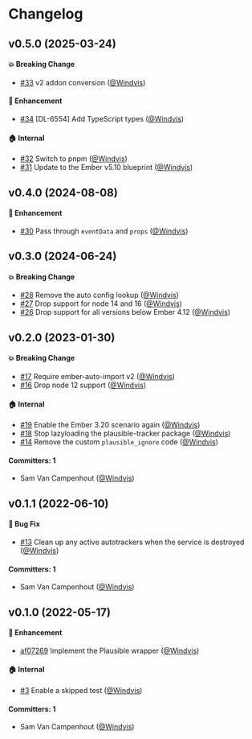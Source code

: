 # Changelog

## v0.5.0 (2025-03-24)

#### :boom: Breaking Change
* [#33](https://github.com/redpencilio/ember-plausible/pull/33) v2 addon conversion ([@Windvis](https://github.com/Windvis))

#### :rocket: Enhancement
* [#34](https://github.com/redpencilio/ember-plausible/pull/34) [DL-6554] Add TypeScript types ([@Windvis](https://github.com/Windvis))

#### :house: Internal
* [#32](https://github.com/redpencilio/ember-plausible/pull/32) Switch to pnpm ([@Windvis](https://github.com/Windvis))
* [#31](https://github.com/redpencilio/ember-plausible/pull/31) Update to the Ember v5.10 blueprint ([@Windvis](https://github.com/Windvis))


## v0.4.0 (2024-08-08)

#### :rocket: Enhancement
* [#30](https://github.com/redpencilio/ember-plausible/pull/30) Pass through `eventData` and `props` ([@Windvis](https://github.com/Windvis))


## v0.3.0 (2024-06-24)

#### :boom: Breaking Change
* [#28](https://github.com/redpencilio/ember-plausible/pull/28) Remove the auto config lookup ([@Windvis](https://github.com/Windvis))
* [#27](https://github.com/redpencilio/ember-plausible/pull/27) Drop support for node 14 and 16 ([@Windvis](https://github.com/Windvis))
* [#26](https://github.com/redpencilio/ember-plausible/pull/26) Drop support for all versions below Ember 4.12 ([@Windvis](https://github.com/Windvis))


## v0.2.0 (2023-01-30)

#### :boom: Breaking Change
* [#17](https://github.com/redpencilio/ember-plausible/pull/17) Require ember-auto-import v2 ([@Windvis](https://github.com/Windvis))
* [#16](https://github.com/redpencilio/ember-plausible/pull/16) Drop node 12 support ([@Windvis](https://github.com/Windvis))

#### :house: Internal
* [#19](https://github.com/redpencilio/ember-plausible/pull/19) Enable the Ember 3.20 scenario again ([@Windvis](https://github.com/Windvis))
* [#18](https://github.com/redpencilio/ember-plausible/pull/18) Stop lazyloading the plausible-tracker package ([@Windvis](https://github.com/Windvis))
* [#14](https://github.com/redpencilio/ember-plausible/pull/14) Remove the custom `plausible_ignore` code ([@Windvis](https://github.com/Windvis))

#### Committers: 1
- Sam Van Campenhout ([@Windvis](https://github.com/Windvis))


## v0.1.1 (2022-06-10)

#### :bug: Bug Fix
* [#13](https://github.com/redpencilio/ember-plausible/pull/13) Clean up any active autotrackers when the service is destroyed ([@Windvis](https://github.com/Windvis))

#### Committers: 1
- Sam Van Campenhout ([@Windvis](https://github.com/Windvis))


## v0.1.0 (2022-05-17)

#### :rocket: Enhancement
* [af07269](https://github.com/redpencilio/ember-plausible/commit/af0726967a703e29aa1edbda6a3d7ea6c437f451) Implement the Plausible wrapper ([@Windvis](https://github.com/Windvis))
#### :house: Internal
* [#3](https://github.com/redpencilio/ember-plausible/pull/3) Enable a skipped test ([@Windvis](https://github.com/Windvis))

#### Committers: 1
- Sam Van Campenhout ([@Windvis](https://github.com/Windvis))
